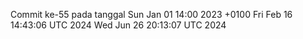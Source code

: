 Commit ke-55 pada tanggal Sun Jan 01 14:00 2023 +0100
Fri Feb 16 14:43:06 UTC 2024
Wed Jun 26 20:13:07 UTC 2024
